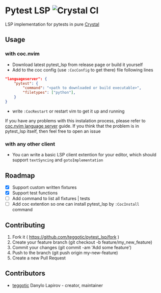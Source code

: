 # Pytest LSP ![Crystal CI](https://github.com/teggotic/pytest_lsp/workflows/Crystal%20CI/badge.svg?branch=master)

LSP implementation for pytests in pure [Crystal](https://crystal-lang.org/)

## Usage

### with coc.nvim

- Download latest pytest_lsp from release page or build it yourself
- Add to the coc config (use `:CocConfig` to get there) file following lines
```json
"languageserver": {
    "pytest": {
        "command": "<path to downloaded or build executable>",
        "filetypes": ["python"],
    }
}
```
- write `:CocRestart` or restart vim to get it up and running

If you have any problems with this instalation process, please refer to [coc.nvim language server](https://github.com/neoclide/coc.nvim/wiki/Language-servers) guide.
If you think that the problem is in pytest_lsp itself, then feel free to open an issue

### with any other client

- You can write a basic LSP client extention for your editor, which should support `textSyncing` and `gotoImplementation`

## Roadmap

- [x] Support custom written fixtures
- [x] Support test functions
- [ ] Add command to list all fixtures | tests
- [ ] Add coc extention so one can install pytest_lsp by `:CocInstall` command

## Contributing

1. Fork it ( https://github.com/teggotic/pytest_lsp/fork )
2. Create your feature branch (git checkout -b feature/my_new_feature)
3. Commit your changes (git commit -am 'Add some feature')
4. Push to the branch (git push origin my-new-feature)
5. Create a new Pull Request

## Contributors

- [teggotic](https://github.com/teggotic) Danylo Lapirov - creator, maintainer

